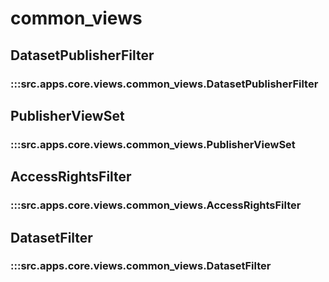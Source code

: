 # common_views

## DatasetPublisherFilter

### :::src.apps.core.views.common_views.DatasetPublisherFilter

## PublisherViewSet

### :::src.apps.core.views.common_views.PublisherViewSet

## AccessRightsFilter

### :::src.apps.core.views.common_views.AccessRightsFilter

## DatasetFilter

### :::src.apps.core.views.common_views.DatasetFilter

